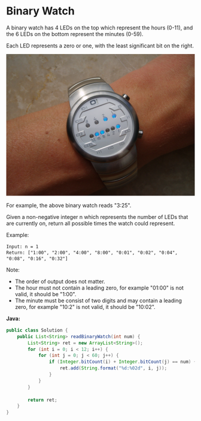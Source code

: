 # Binary Watch

A binary watch has 4 LEDs on the top which represent the hours (0-11), and the 6 LEDs on the bottom represent the minutes (0-59).

Each LED represents a zero or one, with the least significant bit on the right.

![](BinaryWatch.jpg)

For example, the above binary watch reads "3:25".

Given a non-negative integer n which represents the number of LEDs that are currently on, return all possible times the watch could represent.

Example:

    Input: n = 1
    Return: ["1:00", "2:00", "4:00", "8:00", "0:01", "0:02", "0:04", "0:08", "0:16", "0:32"]

Note:

  - The order of output does not matter.
  - The hour must not contain a leading zero, for example "01:00" is not valid, it should be "1:00".
  - The minute must be consist of two digits and may contain a leading zero, for example "10:2" is not valid, it should be "10:02".

**Java:**
```java
public class Solution {
    public List<String> readBinaryWatch(int num) {
        List<String> ret = new ArrayList<String>();
        for (int i = 0; i < 12; i++) {
            for (int j = 0; j < 60; j++) {
                if (Integer.bitCount(i) + Integer.bitCount(j) == num) {
                    ret.add(String.format("%d:%02d", i, j));
                }
            }
        }

        return ret;
    }
}
```
